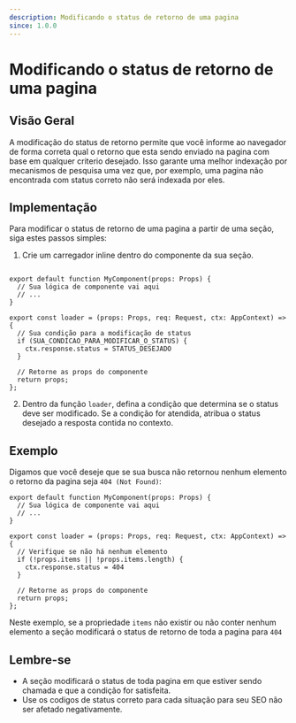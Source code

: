 ```yaml
---
description: Modificando o status de retorno de uma pagina
since: 1.0.0
---
```


# Modificando o status de retorno de uma pagina

## Visão Geral

A modificação do status de retorno permite que você informe ao navegador de forma correta qual o retorno que esta sendo enviado na pagina com base em qualquer criterio desejado. Isso garante uma melhor indexação por mecanismos de pesquisa uma vez que, por exemplo, uma pagina não encontrada com status correto não será indexada por eles.

## Implementação

Para modificar o status de retorno de uma pagina a partir de uma seção, siga estes passos simples:

1. Crie um carregador inline dentro do componente da sua seção.

```tsx

export default function MyComponent(props: Props) {
  // Sua lógica de componente vai aqui
  // ...
}

export const loader = (props: Props, req: Request, ctx: AppContext) => {
  // Sua condição para a modificação de status
  if (SUA_CONDICAO_PARA_MODIFICAR_O_STATUS) {
    ctx.response.status = STATUS_DESEJADO
  }

  // Retorne as props do componente
  return props;
};
```

2. Dentro da função `loader`, defina a condição que determina se o status deve ser modificado. Se a condição for atendida, atribua o status desejado a resposta contida no contexto.


## Exemplo

Digamos que você deseje que se sua busca não retornou nenhum elemento o retorno da pagina seja `404 (Not Found)`:

```tsx
export default function MyComponent(props: Props) {
  // Sua lógica de componente vai aqui
  // ...
}

export const loader = (props: Props, req: Request, ctx: AppContext) => {
  // Verifique se não há nenhum elemento
  if (!props.items || !props.items.length) {
    ctx.response.status = 404
  }

  // Retorne as props do componente
  return props;
};
```

Neste exemplo, se a propriedade `items` não existir ou não conter nenhum elemento a seção modificará o status de retorno de toda a pagina para `404` 

## Lembre-se

- A seção modificará o status de toda pagina em que estiver sendo chamada e que a condição for satisfeita.
- Use os codigos de status correto para cada situação para seu SEO não ser afetado negativamente.
